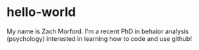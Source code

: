 # hello-world

My name is Zach Morford. I'm a recent PhD in behaior analysis (psychology) interested in learning how to code and use github!
